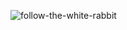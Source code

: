 ![follow-the-white-rabbit](https://user-images.githubusercontent.com/112183271/186983772-4fc57a94-4aca-4118-8b62-e0b6203cb461.gif)

<!---
yuhannes/yuhannes is a ✨ special ✨ repository because its `README.md` (this file) appears on your GitHub profile.
You can click the Preview link to take a look at your changes.
--->
